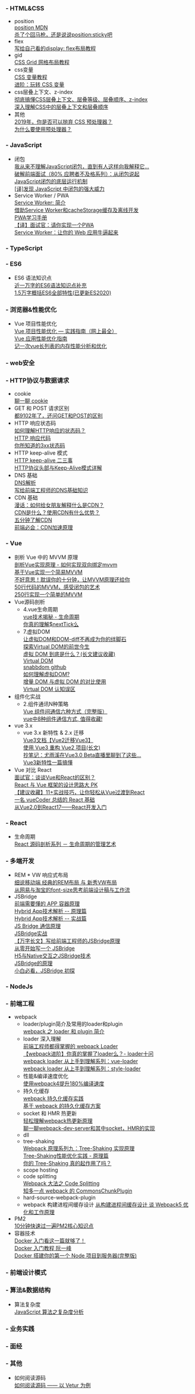 ### - HTML&CSS
* position  
    [position MDN](https://developer.mozilla.org/zh-CN/docs/Web/CSS/position)  
    [杀了个回马枪，还是说说position:sticky吧](https://www.zhangxinxu.com/wordpress/2018/12/css-position-sticky/)  
* flex  
    [写给自己看的display: flex布局教程](https://www.zhangxinxu.com/wordpress/2018/10/display-flex-css3-css/)  
* gid  
    [CSS Grid 网格布局教程](https://www.ruanyifeng.com/blog/2019/03/grid-layout-tutorial.html)  
* css变量  
    [CSS 变量教程](http://www.ruanyifeng.com/blog/2017/05/css-variables.html)  
    [进阶：玩转 CSS 变量](https://github.com/wsafight/personBlog/issues/25)  
* css层叠上下文、z-index  
    [彻底搞懂CSS层叠上下文、层叠等级、层叠顺序、z-index](https://juejin.cn/post/6844903667175260174)  
    [深入理解CSS中的层叠上下文和层叠顺序](https://www.zhangxinxu.com/wordpress/2016/01/understand-css-stacking-context-order-z-index/)  
* 其他  
    [2019年，你是否可以抛弃 CSS 预处理器？](https://jelly.jd.com/article/5dcb9c73641a030153732a89)  
    [为什么要使用预处理器？](https://github.com/cssmagic/blog/issues/73)  

### - JavaScript
* 闭包  
    [我从来不理解JavaScript闭包，直到有人这样向我解释它...](https://segmentfault.com/a/1190000017136436)  
    [破解前端面试（80% 应聘者不及格系列）：从闭包说起](https://juejin.cn/post/6844903474212143117)  
    [JavaScript闭包的底层运行机制](http://blog.leapoahead.com/2015/09/15/js-closure/)  
    [[译]发现 JavaScript 中闭包的强大威力](https://juejin.cn/post/6844903769646317576)  
* Service Worker / PWA  
    [Service Worker: 简介](https://developers.google.com/web/fundamentals/primers/service-workers)  
    [借助Service Worker和cacheStorage缓存及离线开发](https://www.zhangxinxu.com/wordpress/2017/07/service-worker-cachestorage-offline-develop/)  
    [PWA学习手册](https://pwa.alienzhou.com/)  
    [【译】面试官：请你实现一个PWA](https://juejin.cn/post/6844904052166230030#heading-24)  
    [Service Worker：让你的 Web 应用牛逼起来](https://mp.weixin.qq.com/s/8mjrSeQfG2m5Kpkb13EPAg)  

### - TypeScript

### - ES6
* ES6 语法知识点  
    [近一万字的ES6语法知识点补充](https://juejin.cn/post/6844903775329583112)  
    [1.5万字概括ES6全部特性(已更新ES2020)](https://juejin.cn/post/6844903959283367950)

### - 浏览器&性能优化
* Vue 项目性能优化  
    [Vue 项目性能优化 — 实践指南（网上最全）](https://github.com/fengshi123/blog/issues/13)  
    [Vue 应用性能优化指南](https://juejin.cn/post/6844903677262561293)  
    [记一次vue长列表的内存性能分析和优化](https://www.cnblogs.com/imwtr/p/10428819.html)  

### - web安全

### - HTTP协议与数据请求
* cookie  
    [聊一聊 cookie](https://segmentfault.com/a/1190000004556040)  
* GET 和 POST 请求区别  
    [都9102年了，还问GET和POST的区别](https://segmentfault.com/a/1190000018129846)  
* HTTP 响应状态码  
    [如何理解HTTP响应的状态码？](https://harttle.land/2015/08/15/http-status-code.html)  
    [HTTP 响应代码](https://developer.mozilla.org/zh-CN/docs/Web/HTTP/Status)  
    [你所知道的3xx状态码](https://jelly.jd.com/article/6006b1035b6c6a01506c8791)  
* HTTP keep-alive 模式  
    [HTTP keep-alive 二三事](https://lotabout.me/2019/Things-about-keepalive/)  
    [HTTP协议头部与Keep-Alive模式详解](https://byvoid.com/zhs/blog/http-keep-alive-header/)  
* DNS 基础  
    [DNS解析](https://imweb.io/topic/55e3ba46771670e207a16bc8)  
    [写给前端工程师的DNS基础知识](http://www.sunhao.win/articles/netwrok-dns.html)  
* CDN 基础  
    [漫话：如何给女朋友解释什么是CDN？](https://juejin.cn/post/6844903906296725518)  
    [CDN是什么？使用CDN有什么优势？](https://www.zhihu.com/question/36514327)  
    [五分钟了解CDN](https://juejin.cn/post/6844903605888090125)  
    [前端必会：CDN加速原理](https://mp.weixin.qq.com/s/fUEPR-jTP6cYPLWP4kKEHw)  

### - Vue
* 剖析 Vue 中的 MVVM 原理  
    [剖析Vue实现原理 - 如何实现双向绑定mvvm](https://github.com/DMQ/mvvm)  
    [基于Vue实现一个简易MVVM](https://juejin.cn/post/6844904099704471559)  
    [不好意思！耽误你的十分钟，让MVVM原理还给你](https://juejin.cn/post/6844903586103558158)  
    [50行代码的MVVM，感受闭包的艺术](https://juejin.cn/post/6844903619808985095)  
    [250行实现一个简单的MVVM](https://zhuanlan.zhihu.com/p/24475845)  
* Vue源码剖析
    * 4.vue生命周期  
        [vue技术揭秘 - 生命周期](https://ustbhuangyi.github.io/vue-analysis/v2/components/lifecycle.html)  
        [你真的理解$nextTick么](https://juejin.cn/post/6844903843197616136)  
    * 7.虚拟DOM  
        [让虚拟DOM和DOM-diff不再成为你的绊脚石](https://juejin.cn/post/6844903806132568072)  
        [探索Virtual DOM的前世今生](https://zhuanlan.zhihu.com/p/35876032)  
        [虚拟 DOM 到底是什么？(长文建议收藏)](https://mp.weixin.qq.com/s/oAlVmZ4Hbt2VhOwFEkNEhw)  
        [Virtual DOM](https://ustbhuangyi.github.io/vue-analysis/v2/data-driven/virtual-dom.html)  
        [snabbdom github](https://github.com/snabbdom/snabbdom)  
        [如何理解虚拟DOM?](https://www.zhihu.com/question/29504639)  
        [增量 DOM 与虚拟 DOM 的对比使用](https://mp.weixin.qq.com/s/kwwkaXi9L-4j5Jucb3HdeA)  
        [Virtual DOM 认知误区](https://mp.weixin.qq.com/s/gQCFEBsB3SIz9c5sp7uuhA)  
* 组件化实战  
    * 2.组件通讯N种策略  
        [Vue 组件间通信六种方式（完整版）](https://juejin.cn/post/6844903845642911752)  
        [vue中8种组件通信方式, 值得收藏!](https://juejin.cn/post/6844903887162310669)  
* vue 3.x
    * vue 3.x 新特性 & 2.x 迁移  
        [Vue3文档【Vue2迁移Vue3】](https://juejin.cn/post/6858558735695937544)  
        [使用 Vue3 重构 Vue2 项目(长文)](https://mp.weixin.qq.com/s/zPYV1bF6zxPAbe29Wpj6Mw)  
        [抄笔记：尤雨溪在Vue3.0 Beta直播里聊到了这些…](https://juejin.cn/post/6844904134303301645)  
        [Vue3新特性一篇搞懂](https://juejin.cn/post/6844904084512718861)  
* Vue 对比 React  
    [面试官：谈谈Vue和React的区别？](https://mp.weixin.qq.com/s/oiNmF8knHfnvbmZfYTv_ZQ)  
    [React 与 Vue 框架的设计思路大 PK](https://mp.weixin.qq.com/s/fdDfgmksNoXP3oR56bsmMw)  
    [【建议收藏】11+实战技巧，让你轻松从Vue过渡到React](https://mp.weixin.qq.com/s/OuwyqWvLE-7AxHXw7trSNw)  
    [一名 vueCoder 总结的 React 基础](https://juejin.cn/post/6960556335092269063)  
    [从Vue2.0到React17——React开发入门](https://juejin.cn/post/6975864046058733576)  

### - React
* 生命周期  
    [React 源码剖析系列 － 生命周期的管理艺术](https://zhuanlan.zhihu.com/p/20312691)  

### - 多端开发
* REM * VW 响应式布局  
    [细说移动端 经典的REM布局 与 新秀VW布局](https://cloud.tencent.com/developer/article/1352187)  
    [从网易与淘宝的font-size思考前端设计稿与工作流](https://www.cnblogs.com/lyzg/p/4877277.html)  
* JSBridge  
    [前端需要懂的 APP 容器原理](https://mp.weixin.qq.com/s/MgMyAEVKKhuB16LdX07j1A)  
    [Hybrid App技术解析 -- 原理篇](https://juejin.cn/post/6844903640520474637)  
    [Hybrid App技术解析 -- 实战篇](https://juejin.cn/post/6844903648510607373)  
    [JS Bridge 通信原理](https://mp.weixin.qq.com/s/pV0UFbMqwcjSikfG1aJW4g)  
    [JSBridge实战](https://juejin.cn/post/6844903702721986568)  
    [【万字长文】写给前端工程师的JSBridge原理](https://juejin.cn/post/6847902218763534349)  
    [从零开始写一个 JSBridge](https://juejin.cn/post/6844903856418062350)  
    [H5与Native交互之JSBridge技术](https://segmentfault.com/a/1190000010356403)  
    [JSBridge的原理](https://juejin.cn/post/6844903585268891662)  
    [小白必看，JSBridge 初探](https://www.zoo.team/article/jsbridge)  

### - NodeJs

### - 前端工程
* webpack
    * loader/plugin简介及常用的loader和plugin  
        [webpack 之 loader 和 plugin 简介](https://juejin.cn/post/6844903489458405390)  
    * loader 深入理解  
        [前端工程师都得掌握的 webpack Loader](https://github.com/axuebin/articles/issues/38)  
        [【webpack进阶】你真的掌握了loader么？- loader十问](https://juejin.cn/post/6844903693070909447)  
        [webpack loader 从上手到理解系列：vue-loader](https://mp.weixin.qq.com/s/NO5jZfoHZbjOwR8qiWnXmw)  
        [webpack loader 从上手到理解系列：style-loader](https://mp.weixin.qq.com/s/alIKsKkGRU_yyjpeV8i0og)  
    * 性能&编译速度优化  
        [使用webpack4提升180%编译速度](http://louiszhai.github.io/2019/01/04/webpack4/)  
    * 持久化缓存  
        [webpack 持久化缓存实践](https://github.com/happylindz/blog/issues/7)  
        [基于 webpack 的持久化缓存方案](https://github.com/pigcan/blog/issues/9)  
    * socket 和 HMR 热更新  
        [轻松理解webpack热更新原理](https://juejin.cn/post/6844904008432222215)  
        [聊一聊webpack-dev-server和其中socket，HMR的实现](https://github.com/879479119/879479119.github.io/issues/5)  
    * dll  
    * tree-shaking  
        [Webpack 原理系列九：Tree-Shaking 实现原理](https://segmentfault.com/a/1190000040814997)  
        [Tree-Shaking性能优化实践 - 原理篇](https://juejin.cn/post/6844903544756109319)  
        [你的 Tree-Shaking 真的起作用了吗？](https://mp.weixin.qq.com/s/8VN1heUsjoFePejuI3HFSg)  
    * scope hosting  
    * code splitting  
        [Webpack 大法之 Code Splitting](https://zhuanlan.zhihu.com/p/26710831)  
        [知多一点 webpack 的 CommonsChunkPlugin](https://juejin.im/post/5a1127666fb9a045023b3a63)  
    * hard-source-webpack-plugin  
    * webpack 构建进程间缓存设计
        [从构建进程间缓存设计 谈 Webpack5 优化和工作原理](https://zhuanlan.zhihu.com/p/110995118)  
* PM2  
    [10分钟快速过一遍PM2核心知识点](https://mp.weixin.qq.com/s/5xGhV-70yjUGgyYHesHTRA)  
* 容器技术  
    [Docker 入门看这一篇就够了！](https://mp.weixin.qq.com/s/CClZ9xRMN9mEgEXMm9MuGw)  
    [Docker 入门教程 阮一峰](http://www.ruanyifeng.com/blog/2018/02/docker-tutorial.html)  
    [Docker 搭建你的第一个 Node 项目到服务器(完整版)](https://juejin.im/post/5dff84e051882512290f2fc2)  

### - 前端设计模式

### - 算法&数据结构
* 算法复杂度  
    [JavaScript 算法之复杂度分析](https://juejin.im/post/5c2a1d9d6fb9a04a0f654581)

### - 业务实践

### - 面经

### - 其他
* 如何阅读源码  
    [如何阅读源码 —— 以 Vetur 为例](https://mp.weixin.qq.com/s/1nLzSyWYJkY3_9XqOXU1hg)  